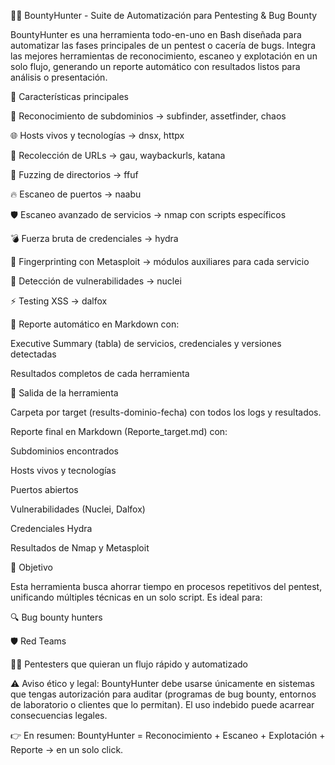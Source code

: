 🕵️‍♂️ BountyHunter - Suite de Automatización para Pentesting & Bug Bounty

BountyHunter es una herramienta todo-en-uno en Bash diseñada para automatizar las fases principales de un pentest o cacería de bugs.
Integra las mejores herramientas de reconocimiento, escaneo y explotación en un solo flujo, generando un reporte automático con resultados listos para análisis o presentación.


🔑 Características principales

🚀 Reconocimiento de subdominios → subfinder, assetfinder, chaos

🌐 Hosts vivos y tecnologías → dnsx, httpx

📜 Recolección de URLs → gau, waybackurls, katana

🔎 Fuzzing de directorios → ffuf

🔥 Escaneo de puertos → naabu

🛡️ Escaneo avanzado de servicios → nmap con scripts específicos

💣 Fuerza bruta de credenciales → hydra

🎯 Fingerprinting con Metasploit → módulos auxiliares para cada servicio

🧬 Detección de vulnerabilidades → nuclei

⚡ Testing XSS → dalfox

📑 Reporte automático en Markdown con:

Executive Summary (tabla) de servicios, credenciales y versiones detectadas

Resultados completos de cada herramienta

📂 Salida de la herramienta

Carpeta por target (results-dominio-fecha) con todos los logs y resultados.

Reporte final en Markdown (Reporte_target.md) con:

Subdominios encontrados

Hosts vivos y tecnologías

Puertos abiertos

Vulnerabilidades (Nuclei, Dalfox)

Credenciales Hydra

Resultados de Nmap y Metasploit

🤖 Objetivo

Esta herramienta busca ahorrar tiempo en procesos repetitivos del pentest, unificando múltiples técnicas en un solo script.
Es ideal para:

🔍 Bug bounty hunters

🛡️ Red Teams

🧑‍💻 Pentesters que quieran un flujo rápido y automatizado

⚠️ Aviso ético y legal:
BountyHunter debe usarse únicamente en sistemas que tengas autorización para auditar (programas de bug bounty, entornos de laboratorio o clientes que lo permitan).
El uso indebido puede acarrear consecuencias legales.

👉 En resumen:
BountyHunter = Reconocimiento + Escaneo + Explotación + Reporte → en un solo click.
